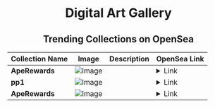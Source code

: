 <div align="center">

# Digital Art Gallery

## Trending Collections on OpenSea

| Collection Name                       | Image                                                                                     | Description                       | OpenSea Link                                                                                          |
|---------------------------------------|-------------------------------------------------------------------------------------------|-----------------------------------|--------------------------------------------------------------------------------------------------------|
| **ApeRewards** | ![Image](https://i.seadn.io/s/raw/files/a256af77b52f5bad45fc21a118288ac0.jpg?w=500&auto=format?w=200&auto=format) |  | <details><summary>Link</summary>[ApeRewards](https://opensea.io/collection/aperewards-3)</details> |
| **pp1** | ![Image](https://i.seadn.io/s/raw/files/882f8140cb5887e6068c6c96e9a17d51.png?w=500&auto=format?w=200&auto=format) |  | <details><summary>Link</summary>[pp1](https://opensea.io/collection/pp1-3)</details> |
| **ApeRewards** | ![Image](https://i.seadn.io/s/raw/files/a256af77b52f5bad45fc21a118288ac0.jpg?w=500&auto=format?w=200&auto=format) |  | <details><summary>Link</summary>[ApeRewards](https://opensea.io/collection/aperewards-2)</details> |

</div>